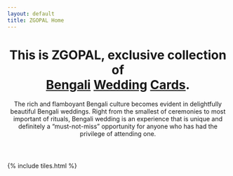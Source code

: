 ```yaml
---
layout: default
title: ZGOPAL Home
---
```


<header>
<h1>This is ZGOPAL, exclusive collection of <br />
  <a href="http://suvozit.com">Bengali</a> <a href="http://suvozit.com">Wedding</a> <a href="http://suvozit.com">Cards</a>.</h1>
<p>The rich and flamboyant Bengali culture becomes evident in delightfully beautiful Bengali weddings. Right from the smallest of ceremonies to most important of rituals, Bengali wedding is an experience that is unique and definitely a “must-not-miss” opportunity for anyone who has had the privilege of attending one.</p>
</header>

{% include tiles.html %}
